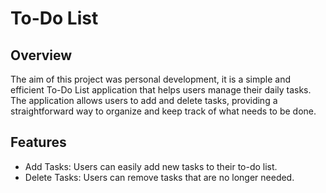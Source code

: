 # To-Do List

## Overview

The aim of this project was personal development, it is a simple and efficient To-Do List application that helps users manage their daily tasks. The application allows users to add and delete tasks, providing a straightforward way to organize and keep track of what needs to be done.

## Features

- Add Tasks: Users can easily add new tasks to their to-do list.
- Delete Tasks: Users can remove tasks that are no longer needed.